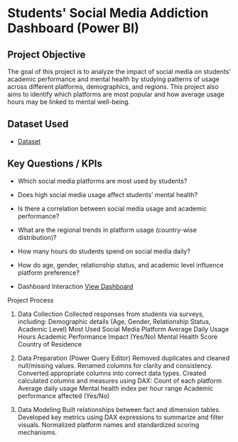 # Students' Social Media Addiction Dashboard (Power BI)
## Project Objective
The goal of this project is to analyze the impact of social media on students' academic performance and mental health by studying patterns of usage across different platforms, demographics, and regions. This project also aims to identify which platforms are most popular and how average usage hours may be linked to mental well-being.

## Dataset Used
- <a href="https://github.com/harshadd31/Data-Analysis-Dashboard/blob/main/Students%20Social%20Media%20Addictionn.xlsx">Dataset</a>

## Key Questions / KPIs

- Which social media platforms are most used by students?

- Does high social media usage affect students’ mental health?

- Is there a correlation between social media usage and academic performance?

- What are the regional trends in platform usage (country-wise distribution)?

- How many hours do students spend on social media daily?

- How do age, gender, relationship status, and academic level influence platform preference?

- Dashboard Interaction <a href="https://github.com/harshadd31/Data-Analysis-Dashboard/blob/main/social%20media%20.png">View Dashboard</a>

Project Process
1. Data Collection
Collected responses from students via surveys, including:
Demographic details (Age, Gender, Relationship Status, Academic Level)
Most Used Social Media Platform
Average Daily Usage Hours
Academic Performance Impact (Yes/No)
Mental Health Score
Country of Residence

2. Data Preparation (Power Query Editor)
Removed duplicates and cleaned null/missing values.
Renamed columns for clarity and consistency.
Converted appropriate columns into correct data types.
Created calculated columns and measures using DAX:
Count of each platform
Average daily usage
Mental health index per hour range
Academic performance affected (Yes/No)

3. Data Modeling
Built relationships between fact and dimension tables.
Developed key metrics using DAX expressions to summarize and filter visuals.
Normalized platform names and standardized scoring mechanisms.
